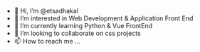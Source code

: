 - 👋 Hi, I’m @etsadhakal
- 👀 I’m interested in Web Development & Application Front End
- 🌱 I’m currently learning Python & Vue FrontEnd
- 💞️ I’m looking to collaborate on css projects
- 📫 How to reach me ...

<!---
etsadhakal/etsadhakal is a ✨ special ✨ repository because its `README.md` (this file) appears on your GitHub profile.
You can click the Preview link to take a look at your changes.
--->
